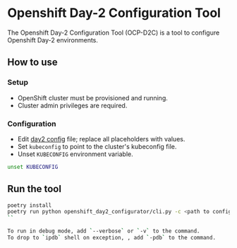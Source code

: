 # Openshift Day-2 Configuration Tool

The Openshift Day-2 Configuration Tool (OCP-D2C) is a tool to configure Openshift Day-2 environments.

## How to use

### Setup
- OpenShift cluster must be provisioned and running.
- Cluster admin privileges are required.

### Configuration
- Edit [day2 config](day2_configuration.example.yaml) file; replace all placeholders with values.
- Set `kubeconfig` to point to the cluster's kubeconfig file.
- Unset `KUBECONFIG` environment variable.
```bash
unset KUBECONFIG
```

## Run the tool

```bash
poetry install
poetry run python openshift_day2_configurator/cli.py -c <path to config file>
``

To run in debug mode, add `--verbose` or `-v` to the command.
To drop to `ipdb` shell on exception, , add `-pdb` to the command.
